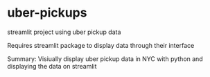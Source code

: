 # uber-pickups
streamlit project using uber pickup data

Requires streamlit package to display data through their interface

Summary:
  Visiually display uber pickup data in NYC with python and displaying the data on streamlit
